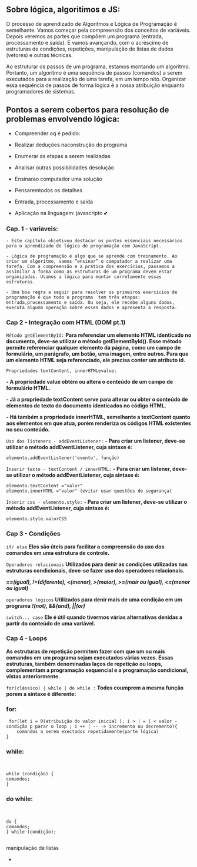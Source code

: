 ## Sobre lógica, algoritimos e JS:

O processo de aprendizado de Algoritmos e Lógica de Programação é semelhante. Vamos começar pela compreensão dos conceitos de variáveis.
Depois veremos as partes que compõem um programa (entrada,
processamento e saída). E vamos avançando, com o acréscimo de
estruturas de condições, repetições, manipulação de listas de dados (vetores) e outras técnicas.

Ao estruturar os passos de um programa, estamos montando um
algoritmo. Portanto, um algoritmo é uma sequência de passos (comandos)
a serem executados para a realização de uma tarefa, em um tempo nito.
Organizar essa sequência de passos de forma lógica é a nossa atribuição
enquanto programadores de sistemas.

## Pontos a serem cobertos para resolução de problemas envolvendo lógica:

- Compreender oq é pedido:

- Realizar deduções naconstrução do programa

- Enumerar as etapas a serem realizadas

- Analisar outras possibilidades desolução

- Ensinarao computador uma solução

- Pensaremtodos os detalhes

- Entrada, processamento e saída

- Aplicação na linguagem: javascripto 💕

### Cap. 1 - variaveis:

    - Este capítulo objetivou destacar os pontos essenciais necessários para o aprendizado de lógica de programação com JavaScript.

    - Lógica de programação é algo que se aprende com treinamento. Ao criar um algoritmo, vamos “ensinar” o computador a realizar uma tarefa. Com a compreensão e a prática dos exercícios, passamos a assimilar a forma como as estruturas de um programa devem estar organizadas. Usamos a lógica para montar corretamente essas estruturas.

    - Uma boa regra a seguir para resolver os primeiros exercícios de programação é que todo o programa  tem três etapas: entrada,processamento e saída. Ou seja, ele recebe alguns dados, executa alguma operação sobre esses dados e apresenta a resposta.

### Cap 2 - Integração com HTML (DOM pt.1)

`Método getElementById:`
**Para referenciar um elemento HTML identicado no documento, deve-se utilizar o método getElementById(). Esse método permite referenciar qualquer elemento da página, como um campo de formulário, um parágrafo, um botão, uma imagem, entre outros. Para que um elemento HTML seja referenciado, ele precisa conter um atributo id.**

`Propriedades textContent, innerHTMLevalue:`

**- A propriedade value obtém ou altera o conteúdo de um campo de formulário HTML.**

**- Já a propriedade textContent serve para alterar ou obter o conteúdo de elementos de texto do documento identicados no código HTML.**

**- Há também a propriedade innerHTML, semelhante a textContent quanto aos elementos em que atua, porém renderiza os códigos HTML existentes no seu conteúdo.**

`Uso dos listeners - addEventListener:`
**- Para criar um listener, deve-se utilizar o método addEventListener, cuja sintaxe é:**

```
elemento.addEventListener('evento', função)

```

`Inserir texto - textContent / innerHTML:`
**- Para criar um listener, deve-se utilizar o método addEventListener, cuja sintaxe é:**

```
elemento.textContent ="valor"
elemento.innerHTML ="valor" (evitar usar questões de segurança)

```

`Inserir css - elemento.style:`
**- Para criar um listener, deve-se utilizar o método addEventListener, cuja sintaxe é:**

```
elemento.style.valorCSS
```

### Cap 3 - Condições

`if/ else`
**Eles são úteis para facilitar a compreensão do uxo dos comandos em uma estrutura de controle.**

`Operadores relacionais`
**Utilizados para denir as condições utilizadas nas estruturas condicionais, deve-se fazer uso dos operadores relacionais.**

**_==(igual), !=(diferente), <(menor), >(maior), >=(mair ou igual), <=(menor ou igual)_**

`operadores lógicos`
**Utilizados para denir mais de uma condição em um programa**
**_!(not), &&(and), ||(or)_**

`switch... case`
**Ele é útil quando tivermos várias alternativas denidas a partir do conteúdo de uma variável.**

### Cap 4 - Loops

**As estruturas de repetição permitem fazer com que um ou mais comandos em um programa sejam executados várias vezes. Essas estruturas, também denominadas laços de repetição ou loops, complementam a programação sequencial e a programação condicional, vistas anteriormente.**

`for(clássico) | while | do while :`
**Todos coumprem a mesma função porem a sintaxe é diferente:**

### for:
```
 for(let i = 0(atribuição do valor inicial ); i > | = | < valor - condição p parar o loop ; i ++ | -- -> incremento ou decremento){
    comandos a serem exectados repetidamente(parte lógica)
}

```
### while: 
```


while (condição) {
comandos;
}

```
### do while: 
```


do {
comandos;
} while (condição);


```
manipulação de listas

-
